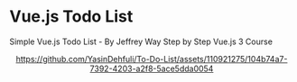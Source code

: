 # Vue.js Todo List 
Simple Vue.js Todo List - By Jeffrey Way Step by Step Vue.js 3 Course

<div align="center" width="400px">
  
https://github.com/YasinDehfuli/To-Do-List/assets/110921275/104b74a7-7392-4203-a2f8-5ace5dda0054

</div>
